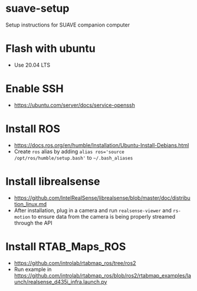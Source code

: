# suave-setup
Setup instructions for SUAVE companion computer

# Flash with ubuntu
- Use 20.04 LTS

# Enable SSH
- https://ubuntu.com/server/docs/service-openssh

# Install ROS
- https://docs.ros.org/en/humble/Installation/Ubuntu-Install-Debians.html
- Create `ros` alias by adding `alias ros='source /opt/ros/humble/setup.bash'` to `~/.bash_aliases`

# Install librealsense
- https://github.com/IntelRealSense/librealsense/blob/master/doc/distribution_linux.md
- After installation, plug in a camera and run `realsense-viewer` and `rs-motion` to ensure data from the camera is being properly streamed through the API

# Install RTAB_Maps_ROS
- https://github.com/introlab/rtabmap_ros/tree/ros2
- Run example in https://github.com/introlab/rtabmap_ros/blob/ros2/rtabmap_examples/launch/realsense_d435i_infra.launch.py
